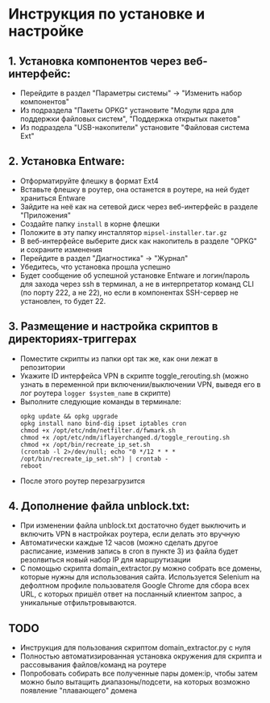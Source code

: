 # Инструкция по установке и настройке

## 1. Установка компонентов через веб-интерфейс:

   - Перейдите в раздел "Параметры системы" -> "Изменить набор компонентов"
   - Из подраздела "Пакеты OPKG" установите "Модули ядра для поддержки файловых систем", "Поддержка открытых пакетов"
   - Из подраздела "USB-накопители" установите "Файловая система Ext"

## 2. Установка Entware:

   - Отформатируйте флешку в формат Ext4
   - Вставьте флешку в роутер, она останется в роутере, на ней будет храниться Entware
   - Зайдите на неё как на сетевой диск через веб-интерфейс в разделе "Приложения"
   - Создайте папку `install` в корне флешки
   - Положите в эту папку инсталлятор `mipsel-installer.tar.gz`
   - В веб-интерфейсе выберите диск как накопитель в разделе "OPKG" и сохраните изменения
   - Перейдите в раздел "Диагностика" -> "Журнал"
   - Убедитесь, что установка прошла успешно
   - Будет сообщение об успешной установке Entware и логин/пароль для захода через ssh в терминал, а не в интерпретатор команд CLI (по порту 222, а не 22), но если в компонентах SSH-сервер не установлен, то будет 22.

## 3. Размещение и настройка скриптов в директориях-триггерах

   - Поместите скрипты из папки opt так же, как они лежат в репозитории
   - Укажите ID интерфейса VPN в скрипте toggle_rerouting.sh (можно узнать в переменной при включении/выключении VPN, выведя его в лог роутера `logger $system_name` в скрипте)
   - Выполните следующие команды в терминале:
     ```
     opkg update && opkg upgrade
     opkg install nano bind-dig ipset iptables cron
     chmod +x /opt/etc/ndm/netfilter.d/fwmark.sh
     chmod +x /opt/etc/ndm/iflayerchanged.d/toggle_rerouting.sh
     chmod +x /opt/bin/recreate_ip_set.sh
     (crontab -l 2>/dev/null; echo "0 */12 * * * /opt/bin/recreate_ip_set.sh") | crontab -
     reboot
     ```
   - После этого роутер перезагрузится

## 4. Дополнение файла unblock.txt:

   - При изменении файла unblock.txt достаточно будет выключить и включить VPN в настройках роутера, если делать это вручную
   - Автоматически каждые 12 часов (можно сделать другое расписание, изменив запись в cron в пункте 3) из файла будет резолвиться новый набор IP для маршрутизации
   - С помощью скрипта domain_extractor.py можно собрать все домены, которые нужны для использования сайта. Используется Selenium на дефолтном профиле пользователя Google Chrome для сбора всех URL, с которых пришёл ответ на посланный клиентом запрос, а уникальные отфильтровываются.

## TODO
   - Инструкция для пользования скриптом domain_extractor.py c нуля
   - Полностью автоматизированная установка окружения для скрипта и рассовывания файлов/команд на роутере
   - Попробовать собирать все полученные пары домен:ip, чтобы затем можно было вытащить диапазоны/подсети, на которых возможно появление "плавающего" домена


